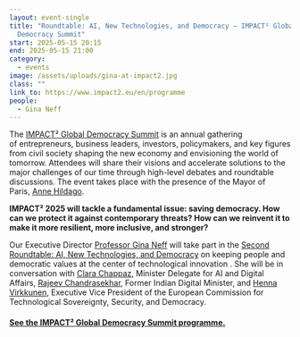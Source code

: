 ```yaml
---
layout: event-single
title: "Roundtable: AI, New Technologies, and Democracy – IMPACT² Global
  Democracy Summit"
start: 2025-05-15 20:15
end: 2025-05-15 21:00
category:
  - events
image: /assets/uploads/gina-at-impact2.jpg
class: ""
link_to: https://www.impact2.eu/en/programme
people:
  - Gina Neff
---
```

The [IMPACT² Global Democracy Summit](https://www.impact2.eu/en) is an annual gathering of entrepreneurs, business leaders, investors, policymakers, and key figures from civil society shaping the new economy and envisioning the world of tomorrow. Attendees will share their visions and accelerate solutions to the major challenges of our time through high-level debates and roundtable discussions. The event takes place with the presence of the Mayor of Paris, [Anne Hildago](https://en.wikipedia.org/wiki/Anne_Hidalgo).

**IMPACT² 2025 will tackle a fundamental issue: saving democracy. How can we protect it against contemporary threats? How can we reinvent it to make it more resilient, more inclusive, and stronger?**

Our Executive Director [Professor Gina Neff](https://www.mctd.ac.uk/team-members/gina-neff/) will take part in the [Second Roundtable: AI, New Technologies, and Democracy](https://www.impact2.eu/en/programme) on keeping people and democratic values at the center of technological innovation . She will be in conversation with [Clara Chappaz](https://en.wikipedia.org/wiki/Clara_Chappaz), Minister Delegate for AI and Digital Affairs, [Rajeev Chandrasekhar,](https://en.wikipedia.org/wiki/Rajeev_Chandrasekhar) Former Indian Digital Minister, and [Henna Virkkunen](https://commission.europa.eu/about/organisation/college-commissioners/henna-virkkunen_en), Executive Vice President of the European Commission for Technological Sovereignty, Security, and Democracy.

#### [See the IMPACT² Global Democracy Summit programme.](https://www.impact2.eu/en/programme)